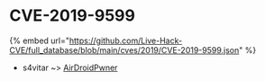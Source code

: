 # CVE-2019-9599
{% embed url="https://github.com/Live-Hack-CVE/full_database/blob/main/cves/2019/CVE-2019-9599.json" %}

* s4vitar ~> [AirDroidPwner](https://www.alice-snow.ru/2019/database/cve-2019-9599/airdroidpwner-s4vitar)